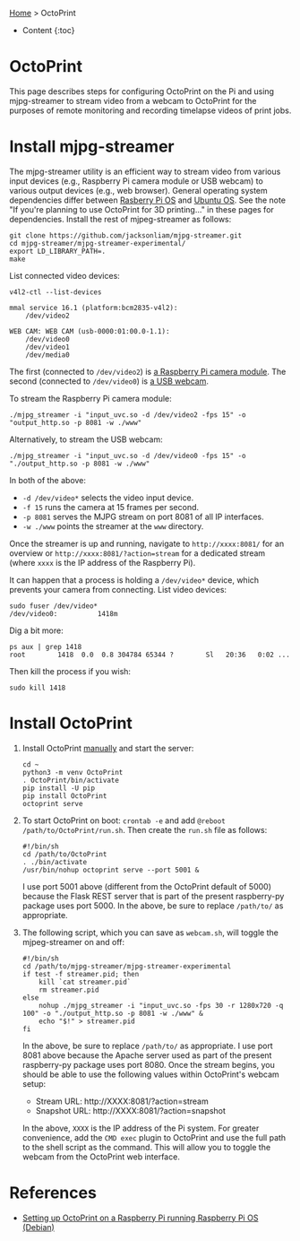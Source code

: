 [Home](index.md) > OctoPrint
* Content
{:toc}

# OctoPrint
This page describes steps for configuring OctoPrint on the Pi and using mjpg-streamer to stream video from a webcam to
OctoPrint for the purposes of remote monitoring and recording timelapse videos of print jobs.

# Install mjpg-streamer
The mjpg-streamer utility is an efficient way to stream video from various input devices (e.g., Raspberry Pi camera 
module or USB webcam) to various output devices (e.g., web browser). General operating system dependencies differ 
between [Rasberry Pi OS](raspberry-pi-operating-system.md) and [Ubuntu OS](ubuntu-operating-system.md). See the note 
"If you're planning to use OctoPrint for 3D printing..." in these pages for dependencies. Install the rest of 
mjpeg-streamer as follows:
```shell
git clone https://github.com/jacksonliam/mjpg-streamer.git
cd mjpg-streamer/mjpg-streamer-experimental/
export LD_LIBRARY_PATH=.
make
```
List connected video devices:
```
v4l2-ctl --list-devices

mmal service 16.1 (platform:bcm2835-v4l2):
	/dev/video2

WEB CAM: WEB CAM (usb-0000:01:00.0-1.1):
	/dev/video0
	/dev/video1
	/dev/media0
```
The first (connected to `/dev/video2`) is 
[a Raspberry Pi camera module](https://www.raspberrypi.com/products/camera-module-v2/). The second (connected to 
`/dev/video0`) is [a USB webcam](https://www.amazon.com/dp/B087M3BVP9).

To stream the Raspberry Pi camera module:
```
./mjpg_streamer -i "input_uvc.so -d /dev/video2 -fps 15" -o "output_http.so -p 8081 -w ./www"
```
Alternatively, to stream the USB webcam:
```
./mjpg_streamer -i "input_uvc.so -d /dev/video0 -fps 15" -o "./output_http.so -p 8081 -w ./www"
```
In both of the above:
* `-d /dev/video*` selects the video input device.
* `-f 15` runs the camera at 15 frames per second.
* `-p 8081` serves the MJPG stream on port 8081 of all IP interfaces.
* `-w ./www` points the streamer at the `www` directory.

Once the streamer is up and running, navigate to `http://xxxx:8081/` for an overview or 
`http://xxxx:8081/?action=stream` for a dedicated stream (where `xxxx` is the IP address of the Raspberry Pi). 

It can happen that a process is holding a `/dev/video*` device, which prevents your camera from connecting. List video
devices:
```
sudo fuser /dev/video*
/dev/video0:          1418m
```
Dig a bit more:
```
ps aux | grep 1418
root        1418  0.0  0.8 304784 65344 ?        Sl   20:36   0:02 ...
```
Then kill the process if you wish:
```
sudo kill 1418
```

# Install OctoPrint
1. Install OctoPrint [manually](https://octoprint.org/download/#installing-manually) and start the server:
   ```shell
   cd ~
   python3 -m venv OctoPrint
   . OctoPrint/bin/activate
   pip install -U pip
   pip install OctoPrint
   octoprint serve
   ``` 
2. To start OctoPrint on boot:  `crontab -e` and add `@reboot /path/to/OctoPrint/run.sh`. Then create the `run.sh` file 
   as follows:
   ```shell
   #!/bin/sh
   cd /path/to/OctoPrint
   . ./bin/activate
   /usr/bin/nohup octoprint serve --port 5001 &
   ```
   I use port 5001 above (different from the OctoPrint default of 5000) because the Flask REST server that is part of 
   the present raspberry-py package uses port 5000. In the above, be sure to replace `/path/to/` as appropriate.  
3. The following script, which you can save as `webcam.sh`, will toggle the mjpeg-streamer on and off:
   ```shell
   #!/bin/sh
   cd /path/to/mjpg-streamer/mjpg-streamer-experimental
   if test -f streamer.pid; then
       kill `cat streamer.pid`
       rm streamer.pid
   else
       nohup ./mjpg_streamer -i "input_uvc.so -fps 30 -r 1280x720 -q 100" -o "./output_http.so -p 8081 -w ./www" &
       echo "$!" > streamer.pid
   fi
   ```
   In the above, be sure to replace `/path/to/` as appropriate. I use port 8081 above because the Apache server used as 
   part of the present raspberry-py package uses port 8080. Once the stream begins, you should be able to use the 
   following values within OctoPrint's webcam setup:

   * Stream URL:  http://XXXX:8081/?action=stream
   * Snapshot URL:  http://XXXX:8081/?action=snapshot
   
   In the above, `XXXX` is the IP address of the Pi system. For greater convenience, add the `CMD exec` plugin to 
   OctoPrint and use the full path to the shell script as the command. This will allow you to toggle the webcam from 
   the OctoPrint web interface.

# References
* [Setting up OctoPrint on a Raspberry Pi running Raspberry Pi OS (Debian)](https://community.octoprint.org/t/setting-up-octoprint-on-a-raspberry-pi-running-raspberry-pi-os-debian/2337#optional-webcam-9)